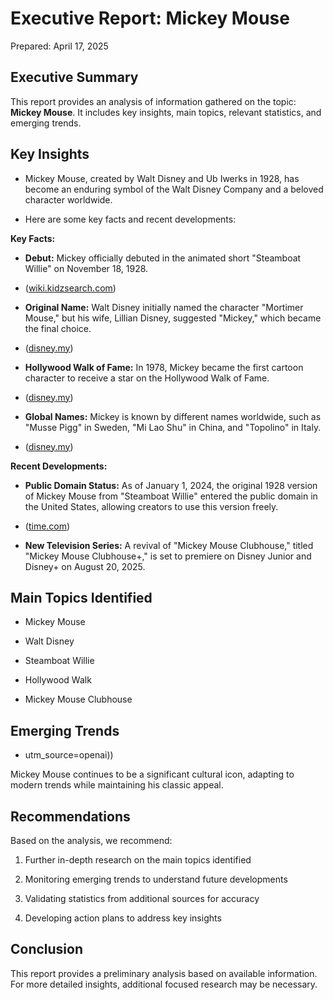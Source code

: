 # Executive Report: Mickey Mouse

Prepared: April 17, 2025

## Executive Summary

This report provides an analysis of information gathered on the topic: **Mickey Mouse**. It includes key insights, main topics, relevant statistics, and emerging trends.

## Key Insights

- Mickey Mouse, created by Walt Disney and Ub Iwerks in 1928, has become an enduring symbol of the Walt Disney Company and a beloved character worldwide.

- Here are some key facts and recent developments:

**Key Facts:**

- **Debut:** Mickey officially debuted in the animated short "Steamboat Willie" on November 18, 1928.

- ([wiki.kidzsearch.com](https://wiki.kidzsearch.com/wiki/Mickey_Mouse?utm_source=openai))

- **Original Name:** Walt Disney initially named the character "Mortimer Mouse," but his wife, Lillian Disney, suggested "Mickey," which became the final choice.

- ([disney.my](https://www.disney.my/article-9-facts-about-mickey-mouse?utm_source=openai))

- **Hollywood Walk of Fame:** In 1978, Mickey became the first cartoon character to receive a star on the Hollywood Walk of Fame.

- ([disney.my](https://www.disney.my/article-9-facts-about-mickey-mouse?utm_source=openai))

- **Global Names:** Mickey is known by different names worldwide, such as "Musse Pigg" in Sweden, "Mi Lao Shu" in China, and "Topolino" in Italy.

- ([disney.my](https://www.disney.my/article-9-facts-about-mickey-mouse?utm_source=openai))

**Recent Developments:**

- **Public Domain Status:** As of January 1, 2024, the original 1928 version of Mickey Mouse from "Steamboat Willie" entered the public domain in the United States, allowing creators to use this version freely.

- ([time.com](https://time.com/6551496/mickey-mouse-public-domain-steamboat-willie/?utm_source=openai))

- **New Television Series:** A revival of "Mickey Mouse Clubhouse," titled "Mickey Mouse Clubhouse+," is set to premiere on Disney Junior and Disney+ on August 20, 2025.

## Main Topics Identified

- Mickey Mouse

- Walt Disney

- Steamboat Willie

- Hollywood Walk

- Mickey Mouse Clubhouse

## Emerging Trends

- utm_source=openai))

Mickey Mouse continues to be a significant cultural icon, adapting to modern trends while maintaining his classic appeal.

## Recommendations

Based on the analysis, we recommend:

1. Further in-depth research on the main topics identified

2. Monitoring emerging trends to understand future developments

3. Validating statistics from additional sources for accuracy

4. Developing action plans to address key insights

## Conclusion

This report provides a preliminary analysis based on available information.
For more detailed insights, additional focused research may be necessary.